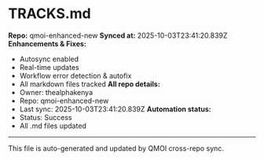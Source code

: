 # TRACKS.md

**Repo:** qmoi-enhanced-new
**Synced at:** 2025-10-03T23:41:20.839Z
**Enhancements & Fixes:**
- Autosync enabled
- Real-time updates
- Workflow error detection & autofix
- All markdown files tracked
**All repo details:**
- Owner: thealphakenya
- Repo: qmoi-enhanced-new
- Last sync: 2025-10-03T23:41:20.839Z
**Automation status:**
- Status: Success
- All .md files updated
---
This file is auto-generated and updated by QMOI cross-repo sync.
